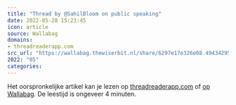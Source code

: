 ```yaml
---
title: "Thread by @SahilBloom on public speaking"
date: 2022-05-28 15:23:45
icon: article
source: Wallabag
domains:
- threadreaderapp.com
src_url: "https://wallabag.thewiserbit.nl/share/6297e17e326e08.49434295"
2022: "05"
categories:
---
```

Het oorspronkelijke artikel kan je lezen op [threadreaderapp.com](https://threadreaderapp.com/thread/1520391055878901761.html) of [op Wallabag](https://wallabag.thewiserbit.nl/share/6297e17e326e08.49434295). De leestijd is ongeveer 4 minuten.
